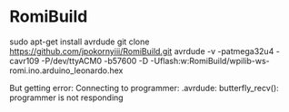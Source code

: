 # RomiBuild

sudo apt-get install avrdude
git clone https://github.com/jpokornyiii/RomiBuild.git
avrdude -v -patmega32u4 -cavr109 -P/dev/ttyACM0 -b57600 -D -Uflash:w:RomiBuild/wpilib-ws-romi.ino.arduino_leonardo.hex

But getting error:
Connecting to programmer: .avrdude: butterfly_recv(): programmer is not responding
